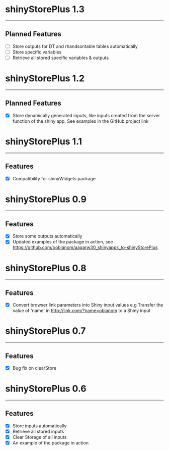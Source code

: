 # shinyStorePlus 1.3
--------------------------------------------------------------------------
## Planned Features

- [ ] Store outputs for DT and rhandsontable tables automatically
- [ ] Store specific variables
- [ ] Retrieve all stored specific variables & outputs

# shinyStorePlus 1.2
--------------------------------------------------------------------------
## Planned Features

- [x] Store dynamically generated inputs, like inputs created from the server function of the shiny app. See examples in the GitHub project link

# shinyStorePlus 1.1
--------------------------------------------------------------------------
## Features

- [x] Compatibility for shinyWidgets package



# shinyStorePlus 0.9
--------------------------------------------------------------------------
## Features

- [x] Store some outputs automatically 
- [x] Updated examples of the package in action, see https://github.com/oobianom/aagarw30_shinyapps_to-shinyStorePlus

# shinyStorePlus 0.8
--------------------------------------------------------------------------
## Features

- [x] Convert browser link parameters into Shiny input values e.g Transfer the value of 'name' in http://link.com/?name=obianom to a Shiny input

# shinyStorePlus 0.7
--------------------------------------------------------------------------
## Features

- [x] Bug fix on clearStore

# shinyStorePlus 0.6
----------------------------------------------------------------------------
## Features

- [x] Store inputs automatically 
- [x] Retrieve all stored inputs
- [x] Clear Storage of all inputs
- [x] An example of the package in action
